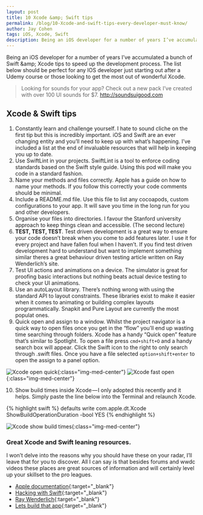 ```yaml
---
layout: post
title: 10 Xcode &amp; Swift tips
permalink: /blog/10-Xcode-and-swift-tips-every-developer-must-know/
author: Jay Cohen
tags: iOS, Xcode, Swift
description: Being an iOS developer for a number of years I’ve accumulated a bunch of Swift &amp; Xcode tips to speed up the development process. The list below should be perfect for any IOS developer just starting out after a Udemy course or those looking to get the most out of wonderful Xcode.
---
```


Being an iOS developer for a number of years I’ve accumulated a bunch of Swift &amp;amp; Xcode tips to speed up the development process. The list below should be perfect for any IOS developer just starting out after a Udemy course or those looking to get the most out of wonderful Xcode.

> Looking for sounds for your app? Check out a new pack I’ve created with over 100 UI sounds for $7.  <a href="http://soundsuigood.com" title="Sounds UI Good" target="_blank">http://soundsuigood.com</a>

## Xcode &amp; Swift tips
1. Constantly learn and challenge yourself. I hate to sound cliche on the first tip but this is incredibly important. iOS and Swift are an ever changing entity and you’ll need to keep up with what’s happening. I’ve included a list at the end of invaluable resources that will help in keeping you up to date.
2. Use SwiftLint in your projects. SwiftLint is a tool to enforce coding standards based on the Swift style guide. Using this pod will make you code in a standard fashion.
3. Name your methods and files correctly. Apple has a guide on how to name your methods. If you follow this correctly your code comments should be minimal.
4. Include a README.md file. Use this file to list any cocoapods, custom configurations to your app. It will save you time in the long run for you and other developers.
5. Organise your files into directories. I favour the Stanford university approach to keep things clean and accessible. (The second lecture)
6. **TEST, TEST, TEST**. Test driven development is a great way to ensure your code doesn’t break when you come to add features later. I use it for every project and have fallen foul when I haven’t. If you find test driven development hard to understand but want to implement something similar theres a great behaviour driven testing article written on Ray Wenderlich’s site.
7. Test UI actions and animations on a device. The simulator is great for proofing basic interactions but nothing beats actual device testing to check your UI animations.
8. Use an autoLayout library. There’s nothing wrong with using the standard API to layout constraints. These libraries exist to make it easier when it comes to animating or building complex layouts programmatically. Snapkit and Pure Layout are currently the most populat ones.
9. Quick open and assign to a window. Whilst the project navigator is a quick way to open files once you get in the “flow” you’ll end up wasting time searching through folders. Xcode has a handy “Quick open” feature that’s similar to Spotlight. To open a file press `cmd+shift+O` and a handy search box will appear. Click the Swift icon to the right to only search through .swift files. Once you have a file selected `option+shift+enter` to open the assign to a panel option.

![Xcode open quick]({{site.url}}/assets/blog/2019/xcode-open-quick.png){:class="img-med-center"}
![Xcode fast open]({{site.url}}/assets/blog/2019/xcode-fast-open.png){:class="img-med-center"}

10. Show build times inside Xcode — I only adopted this recently and it helps. Simply paste the line below into the Terminal and relaunch Xcode.

{% highlight swift %}
    defaults write com.apple.dt.Xcode ShowBuildOperationDuration -bool YES
{% endhighlight %}

![Xcode show build times]({{site.url}}/assets/blog/2019/xcode-run-speed.png){:class="img-med-center"}

### Great Xcode and Swift leaning resources.
I won’t delve into the reasons why you should have these on your radar, I’ll leave that for you to discover. All I can say is that besides forums and wwdc videos these places are great sources of information and will certainly level up your skillset to the pro leagues.

* [Apple documentation](https://developer.apple.com/documentation/){:target="_blank"}
* [Hacking with Swift](https://www.hackingwithswift.com/){:target="_blank"}
* [Ray Wenderlich](https://www.raywenderlich.com/){:target="_blank"}
* [Lets build that app](https://www.letsbuildthatapp.com/){:target="_blank"}